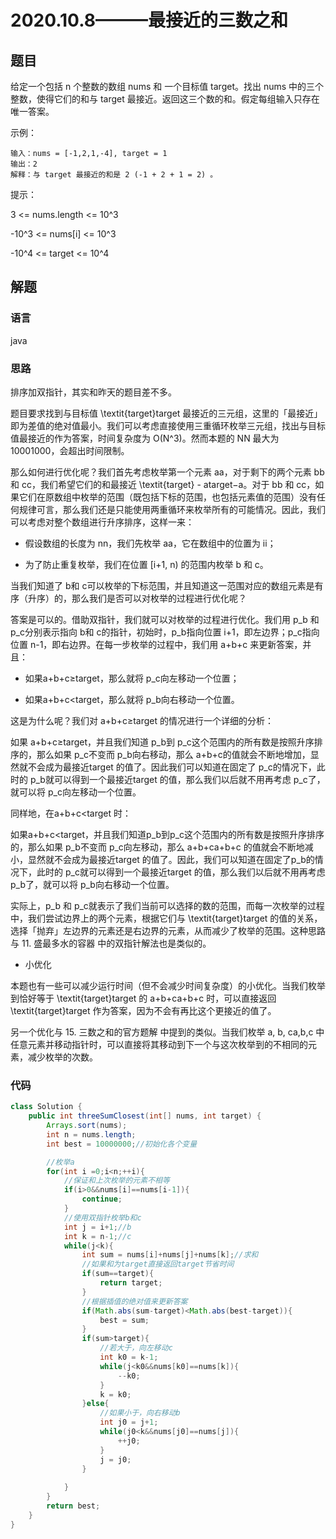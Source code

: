 # 2020.10.8———最接近的三数之和
## 题目

给定一个包括 n 个整数的数组 nums 和 一个目标值 target。找出 nums 中的三个整数，使得它们的和与 target 最接近。返回这三个数的和。假定每组输入只存在唯一答案。

示例：
```
输入：nums = [-1,2,1,-4], target = 1
输出：2
解释：与 target 最接近的和是 2 (-1 + 2 + 1 = 2) 。
```

提示：

3 <= nums.length <= 10^3

-10^3 <= nums[i] <= 10^3

-10^4 <= target <= 10^4


## 解题
### 语言
java
### 思路

排序加双指针，其实和昨天的题目差不多。

题目要求找到与目标值 \textit{target}target 最接近的三元组，这里的「最接近」即为差值的绝对值最小。我们可以考虑直接使用三重循环枚举三元组，找出与目标值最接近的作为答案，时间复杂度为 O(N^3)。然而本题的 NN 最大为 10001000，会超出时间限制。

那么如何进行优化呢？我们首先考虑枚举第一个元素 aa，对于剩下的两个元素 bb 和 cc，我们希望它们的和最接近 \textit{target} - atarget−a。对于 bb 和 cc，如果它们在原数组中枚举的范围（既包括下标的范围，也包括元素值的范围）没有任何规律可言，那么我们还是只能使用两重循环来枚举所有的可能情况。因此，我们可以考虑对整个数组进行升序排序，这样一来：

- 假设数组的长度为 nn，我们先枚举 aa，它在数组中的位置为 ii；

- 为了防止重复枚举，我们在位置 [i+1, n) 的范围内枚举 b 和 c。

当我们知道了 b和 c可以枚举的下标范围，并且知道这一范围对应的数组元素是有序（升序）的，那么我们是否可以对枚举的过程进行优化呢？

答案是可以的。借助双指针，我们就可以对枚举的过程进行优化。我们用 p_b 和 p_c分别表示指向 b和 c的指针，初始时，p_b指向位置 i+1，即左边界；p_c指向位置 n-1，即右边界。在每一步枚举的过程中，我们用 a+b+c 来更新答案，并且：

- 如果a+b+c≥target，那么就将 p_c向左移动一个位置；

- 如果a+b+c<target，那么就将 p_b向右移动一个位置。

这是为什么呢？我们对 a+b+c≥target 的情况进行一个详细的分析：

如果 a+b+c≥target，并且我们知道 p_b到 p_c这个范围内的所有数是按照升序排序的，那么如果 p_c不变而 p_b向右移动，那么 a+b+c的值就会不断地增加，显然就不会成为最接近target 的值了。因此我们可以知道在固定了 p_c的情况下，此时的 p_b就可以得到一个最接近target 的值，那么我们以后就不用再考虑 p_c了，就可以将 p_c向左移动一个位置。

同样地，在a+b+c<target 时：

如果a+b+c<target，并且我们知道p_b到p_c这个范围内的所有数是按照升序排序的，那么如果 p_b不变而 p_c向左移动，那么 a+b+ca+b+c 的值就会不断地减小，显然就不会成为最接近target 的值了。因此，我们可以知道在固定了p_b的情况下，此时的 p_c就可以得到一个最接近target 的值，那么我们以后就不用再考虑 p_b了，就可以将 p_b向右移动一个位置。

实际上，p_b 和 p_c就表示了我们当前可以选择的数的范围，而每一次枚举的过程中，我们尝试边界上的两个元素，根据它们与 \textit{target}target 的值的关系，选择「抛弃」左边界的元素还是右边界的元素，从而减少了枚举的范围。这种思路与 11. 盛最多水的容器 中的双指针解法也是类似的。

- 小优化

本题也有一些可以减少运行时间（但不会减少时间复杂度）的小优化。当我们枚举到恰好等于 \textit{target}target 的 a+b+ca+b+c 时，可以直接返回 \textit{target}target 作为答案，因为不会有再比这个更接近的值了。

另一个优化与 15. 三数之和的官方题解 中提到的类似。当我们枚举 a, b, ca,b,c 中任意元素并移动指针时，可以直接将其移动到下一个与这次枚举到的不相同的元素，减少枚举的次数。

### 代码
```java
class Solution {
    public int threeSumClosest(int[] nums, int target) {
        Arrays.sort(nums);
        int n = nums.length;
        int best = 10000000;//初始化各个变量

        //枚举a
        for(int i =0;i<n;++i){
            //保证和上次枚举的元素不相等
            if(i>0&&nums[i]==nums[i-1]){
                continue;
            }
            //使用双指针枚举b和c
            int j = i+1;//b
            int k = n-1;//c
            while(j<k){
                int sum = nums[i]+nums[j]+nums[k];//求和
                //如果和为target直接返回target节省时间
                if(sum==target){
                    return target;
                }
                //根据插值的绝对值来更新答案
                if(Math.abs(sum-target)<Math.abs(best-target)){
                    best = sum;
                }
                if(sum>target){
                    //若大于，向左移动c
                    int k0 = k-1;
                    while(j<k0&&nums[k0]==nums[k]){
                        --k0;
                    }
                    k = k0;
                }else{
                    //如果小于，向右移动b
                    int j0 = j+1;
                    while(j0<k&&nums[j0]==nums[j]){
                        ++j0;
                    }
                    j = j0;
                }
            
            }
        }
        return best;
    }
}
```
